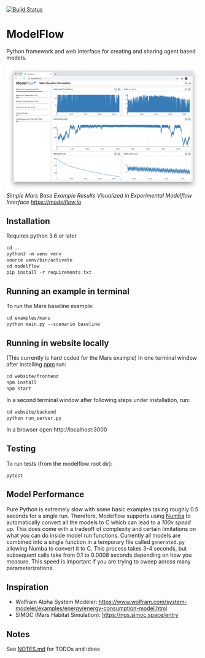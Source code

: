 [![Build Status](https://travis-ci.org/ModelFlow/modelflow.svg?branch=master)](https://travis-ci.org/ModelFlow/modelflow)

# ModelFlow
Python framework and web interface for creating and sharing agent based models.

![](screenshots/modelflow_2020_09_20.png)
*Simple Mars Base Example Results Visualized in Experimental Modelflow Interface https://modelflow.io*

## Installation
Requires python 3.6 or later
```
cd ..
python3 -m venv venv
source venv/bin/activate
cd modelflow
pip install -r requirements.txt
```

## Running an example in terminal
To run the Mars baseline example:
```
cd examples/mars
python main.py --scenario baseline
```

## Running in website locally
(This currently is hard coded for the Mars example) In one terminal window after installing [npm](https://nodejs.org/en/) run:
```
cd website/frontend
npm install
npm start
```
In a second terminal window after following steps under installation, run:
```
cd website/backend
python run_server.py
```
In a browser open http://localhost:3000

## Testing
To run tests (from the modelflow root dir):
```
pytest
```

## Model Performance
Pure Python is extremely slow with some basic examples taking roughly 0.5 seconds for a single run. Therefore, Modelflow supports using [Numba](https://numba.pydata.org/) to automatically convert all the models to C which can lead to a *100x speed up*. This does come with a tradeoff of complexity and certain limitations on what you can do inside model run functions. Currently all models are combined into a single function in a temporary file called `generated.py` allowing Numba to convert it to C. This process takes 3-4 seconds, but subsequent calls take from 0.1 to 0.0008 seconds depending on how you measure. This speed is important if you are trying to sweep across many parameterizations. 

## Inspiration
- Wolfram Alpha System Modeler: https://www.wolfram.com/system-modeler/examples/energy/energy-consumption-model.html
- SIMOC (Mars Habitat Simulation): https://ngs.simoc.space/entry

## Notes
See [NOTES.md](NOTES.md) for TODOs and ideas

